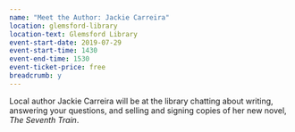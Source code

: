 ```yaml
---
name: "Meet the Author: Jackie Carreira"
location: glemsford-library
location-text: Glemsford Library
event-start-date: 2019-07-29
event-start-time: 1430
event-end-time: 1530
event-ticket-price: free
breadcrumb: y
---
```


Local author Jackie Carreira will be at the library chatting about writing, answering your questions, and selling and signing copies of her new novel, <cite>The Seventh Train</cite>.
